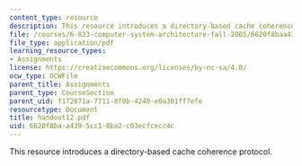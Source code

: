 ```yaml
---
content_type: resource
description: This resource introduces a directory-based cache coherence protocol.
file: /courses/6-823-computer-system-architecture-fall-2005/6620f8baa4395cc18ba2c03ecfcecc4c_handout12.pdf
file_type: application/pdf
learning_resource_types:
- Assignments
license: https://creativecommons.org/licenses/by-nc-sa/4.0/
ocw_type: OCWFile
parent_title: Assignments
parent_type: CourseSection
parent_uid: f172871a-7711-8f0b-4240-e0a301ff7efe
resourcetype: Document
title: handout12.pdf
uid: 6620f8ba-a439-5cc1-8ba2-c03ecfcecc4c
---
```

This resource introduces a directory-based cache coherence protocol.